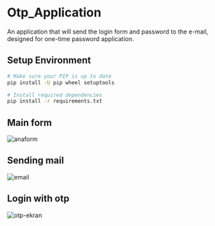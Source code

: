 # Otp_Application
An application that will send the login form and password to the e-mail, designed for one-time password application.

## Setup Environment

```bash
# Make sure your PIP is up to date
pip install -U pip wheel setuptools

# Install required dependencies
pip install -r requirements.txt
```

## Main form
![anaform](https://user-images.githubusercontent.com/100594545/215275837-a355ad48-e652-4c54-9ebe-cc719b284b81.PNG)

## Sending mail
![email](https://user-images.githubusercontent.com/100594545/215275845-4e114daa-6e84-4249-bfb1-ae42662c0911.PNG)

## Login with otp
![otp-ekran](https://user-images.githubusercontent.com/100594545/215275850-6ad0e15b-c1b4-4777-8c3c-a902d42e8aee.PNG)
